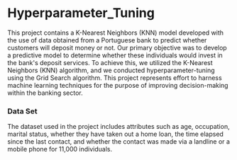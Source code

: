# Hyperparameter_Tuning
 
This project contains a K-Nearest Neighbors (KNN) model developed with the use of data obtained from a Portuguese bank to predict whether customers will deposit money or not.
Our primary objective was to develop a predictive model to determine whether these individuals would invest in the bank's deposit services. To achieve this, we utilized the K-Nearest Neighbors (KNN) algorithm, and we conducted hyperparameter-tuning using the Grid Search algorithm. This project represents effort to harness machine learning techniques for the purpose of improving decision-making within the banking sector.
### Data Set

The dataset used in the project includes attributes such as age, occupation, marital status, whether they have taken out a home loan, the time elapsed since the last contact, and whether the contact was made via a landline or a mobile phone for 11,000 individuals.
